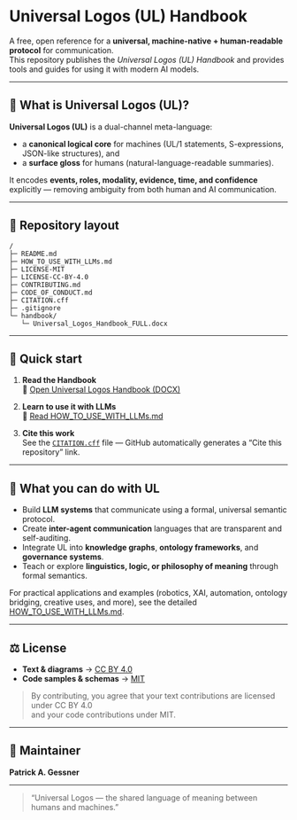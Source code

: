 # Universal Logos (UL) Handbook

A free, open reference for a **universal, machine-native + human-readable protocol** for communication.  
This repository publishes the *Universal Logos (UL) Handbook* and provides tools and guides for using it with modern AI models.

---

## 📘 What is Universal Logos (UL)?

**Universal Logos (UL)** is a dual-channel meta-language:  
- a **canonical logical core** for machines (UL/1 statements, S-expressions, JSON-like structures), and  
- a **surface gloss** for humans (natural-language-readable summaries).  

It encodes **events, roles, modality, evidence, time, and confidence** explicitly — removing ambiguity from both human and AI communication.

---

## 📂 Repository layout

```
/
├─ README.md
├─ HOW_TO_USE_WITH_LLMs.md
├─ LICENSE-MIT
├─ LICENSE-CC-BY-4.0
├─ CONTRIBUTING.md
├─ CODE_OF_CONDUCT.md
├─ CITATION.cff
├─ .gitignore
└─ handbook/
   └─ Universal_Logos_Handbook_FULL.docx
```

---

## 🚀 Quick start

1. **Read the Handbook**  
   📄 [Open Universal Logos Handbook (DOCX)](handbook/Universal_Logos_Handbook_FULL.docx)

2. **Learn to use it with LLMs**  
   🧠 [Read HOW_TO_USE_WITH_LLMs.md](HOW_TO_USE_WITH_LLMs.md)

3. **Cite this work**  
   See the [`CITATION.cff`](CITATION.cff) file — GitHub automatically generates a “Cite this repository” link.

---

## 🧩 What you can do with UL

- Build **LLM systems** that communicate using a formal, universal semantic protocol.  
- Create **inter-agent communication** languages that are transparent and self-auditing.  
- Integrate UL into **knowledge graphs**, **ontology frameworks**, and **governance systems**.  
- Teach or explore **linguistics, logic, or philosophy of meaning** through formal semantics.

For practical applications and examples (robotics, XAI, automation, ontology bridging, creative uses, and more), see the detailed [HOW_TO_USE_WITH_LLMs.md](HOW_TO_USE_WITH_LLMs.md).

---

## ⚖️ License

- **Text & diagrams** → [CC BY 4.0](LICENSE-CC-BY-4.0)  
- **Code samples & schemas** → [MIT](LICENSE-MIT)

> By contributing, you agree that your text contributions are licensed under CC BY 4.0  
> and your code contributions under MIT.

---

## 🧭 Maintainer

**Patrick A. Gessner**

---

> “Universal Logos — the shared language of meaning between humans and machines.”
